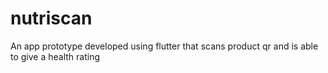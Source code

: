 # nutriscan
An app prototype developed using flutter that scans product qr and is able to give a health rating

